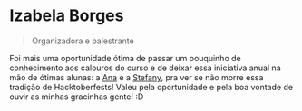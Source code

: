 # Izabela Borges

> Organizadora e palestrante

Foi mais uma oportunidade ótima de passar um pouquinho de conhecimento aos calouros do curso e de deixar essa iniciativa anual na mão de ótimas alunas: a [Ana](https://github.com/AnaFlaviaDiasR) e a [Stefany](https://github.com/gasparStefany), pra ver se não morre essa tradição de Hacktoberfests! Valeu pela oportunidade e pela boa vontade de ouvir as minhas gracinhas gente! :D
